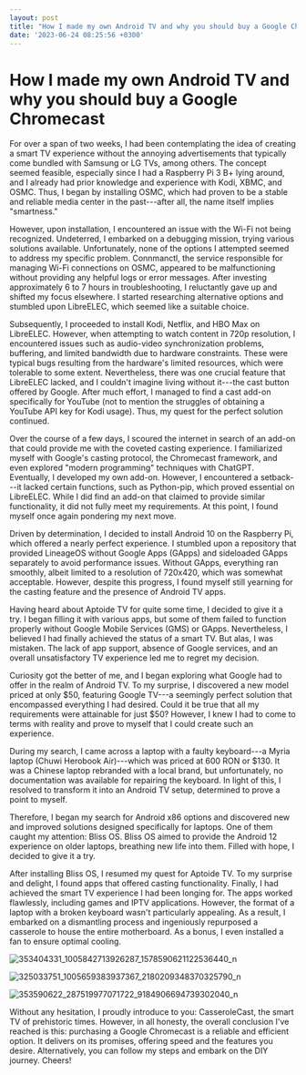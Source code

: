```yaml
---
layout: post
title: "How I made my own Android TV and why you should buy a Google Chromecast"
date: '2023-06-24 08:25:56 +0300'
---
```


How I made my own Android TV and why you should buy a Google Chromecast
=========================================================

For over a span of two weeks, I had been contemplating the idea of creating a smart TV experience without the annoying advertisements that typically come bundled with Samsung or LG TVs, among others. The concept seemed feasible, especially since I had a Raspberry Pi 3 B+ lying around, and I already had prior knowledge and experience with Kodi, XBMC, and OSMC. Thus, I began by installing OSMC, which had proven to be a stable and reliable media center in the past---after all, the name itself implies "smartness."

However, upon installation, I encountered an issue with the Wi-Fi not being recognized. Undeterred, I embarked on a debugging mission, trying various solutions available. Unfortunately, none of the options I attempted seemed to address my specific problem. Connmanctl, the service responsible for managing Wi-Fi connections on OSMC, appeared to be malfunctioning without providing any helpful logs or error messages. After investing approximately 6 to 7 hours in troubleshooting, I reluctantly gave up and shifted my focus elsewhere. I started researching alternative options and stumbled upon LibreELEC, which seemed like a suitable choice.

Subsequently, I proceeded to install Kodi, Netflix, and HBO Max on LibreELEC. However, when attempting to watch content in 720p resolution, I encountered issues such as audio-video synchronization problems, buffering, and limited bandwidth due to hardware constraints. These were typical bugs resulting from the hardware's limited resources, which were tolerable to some extent. Nevertheless, there was one crucial feature that LibreELEC lacked, and I couldn't imagine living without it---the cast button offered by Google. After much effort, I managed to find a cast add-on specifically for YouTube (not to mention the struggles of obtaining a YouTube API key for Kodi usage). Thus, my quest for the perfect solution continued.

Over the course of a few days, I scoured the internet in search of an add-on that could provide me with the coveted casting experience. I familiarized myself with Google's casting protocol, the Chromecast framework, and even explored "modern programming" techniques with ChatGPT. Eventually, I developed my own add-on. However, I encountered a setback---it lacked certain functions, such as Python-pip, which proved essential on LibreELEC. While I did find an add-on that claimed to provide similar functionality, it did not fully meet my requirements. At this point, I found myself once again pondering my next move.

Driven by determination, I decided to install Android 10 on the Raspberry Pi, which offered a nearly perfect experience. I stumbled upon a repository that provided LineageOS without Google Apps (GApps) and sideloaded GApps separately to avoid performance issues. Without GApps, everything ran smoothly, albeit limited to a resolution of 720x420, which was somewhat acceptable. However, despite this progress, I found myself still yearning for the casting feature and the presence of Android TV apps.

Having heard about Aptoide TV for quite some time, I decided to give it a try. I began filling it with various apps, but some of them failed to function properly without Google Mobile Services (GMS) or GApps. Nevertheless, I believed I had finally achieved the status of a smart TV. But alas, I was mistaken. The lack of app support, absence of Google services, and an overall unsatisfactory TV experience led me to regret my decision.

Curiosity got the better of me, and I began exploring what Google had to offer in the realm of Android TV. To my surprise, I discovered a new model priced at only $50, featuring Google TV---a seemingly perfect solution that encompassed everything I had desired. Could it be true that all my requirements were attainable for just $50? However, I knew I had to come to terms with reality and prove to myself that I could create such an experience.

During my search, I came across a laptop with a faulty keyboard---a Myria laptop (Chuwi Herobook Air)---which was priced at 600 RON or $130. It was a Chinese laptop rebranded with a local brand, but unfortunately, no documentation was available for repairing the keyboard. In light of this, I resolved to transform it into an Android TV setup, determined to prove a point to myself.

Therefore, I began my search for Android x86 options and discovered new and improved solutions designed specifically for laptops. One of them caught my attention: Bliss OS. Bliss OS aimed to provide the Android 12 experience on older laptops, breathing new life into them. Filled with hope, I decided to give it a try.

After installing Bliss OS, I resumed my quest for Aptoide TV. To my surprise and delight, I found apps that offered casting functionality. Finally, I had achieved the smart TV experience I had been longing for. The apps worked flawlessly, including games and IPTV applications. However, the format of a laptop with a broken keyboard wasn't particularly appealing. As a result, I embarked on a dismantling process and ingeniously repurposed a casserole to house the entire motherboard. As a bonus, I even installed a fan to ensure optimal cooling.

![353404331_1005842713926287_1578590621122536440_n](https://github.com/null-p4n/null-p4n.github.io/assets/60641238/147104d6-f3a3-4fe8-83a6-a671f5023607)

![325033751_1005659383937367_2180209348370325790_n](https://github.com/null-p4n/null-p4n.github.io/assets/60641238/02e87472-e159-4dd7-918b-efdd0e67f0ab)

![353590622_287519977071722_9184906694739302040_n](https://github.com/null-p4n/null-p4n.github.io/assets/60641238/c28ae9a2-353c-4096-b62f-9fdd0d43b3be)

Without any hesitation, I proudly introduce to you: CasseroleCast, the smart TV of prehistoric times. However, in all honesty, the overall conclusion I've reached is this: purchasing a Google Chromecast is a reliable and efficient option. It delivers on its promises, offering speed and the features you desire. Alternatively, you can follow my steps and embark on the DIY journey. Cheers!
